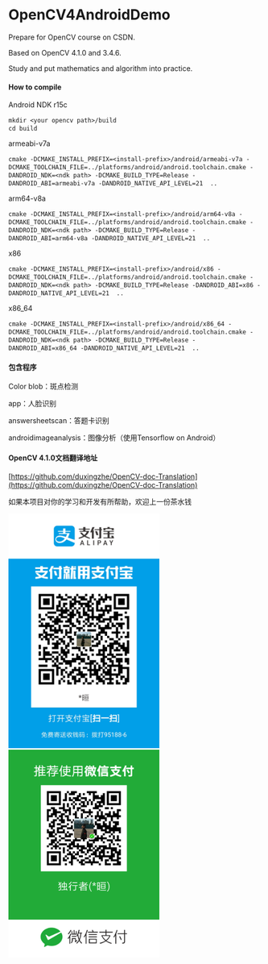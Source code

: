 # OpenCV4AndroidDemo

Prepare for OpenCV course on CSDN.

Based on OpenCV 4.1.0 and 3.4.6.

Study and put mathematics and algorithm into practice.

#### How to compile

Android NDK r15c

```
mkdir <your opencv path>/build
cd build
```

armeabi-v7a

```
cmake -DCMAKE_INSTALL_PREFIX=<install-prefix>/android/armeabi-v7a -DCMAKE_TOOLCHAIN_FILE=../platforms/android/android.toolchain.cmake -DANDROID_NDK=<ndk path> -DCMAKE_BUILD_TYPE=Release -DANDROID_ABI=armeabi-v7a -DANDROID_NATIVE_API_LEVEL=21  ..
```

arm64-v8a

```
cmake -DCMAKE_INSTALL_PREFIX=<install-prefix>/android/arm64-v8a -DCMAKE_TOOLCHAIN_FILE=../platforms/android/android.toolchain.cmake -DANDROID_NDK=<ndk path> -DCMAKE_BUILD_TYPE=Release -DANDROID_ABI=arm64-v8a -DANDROID_NATIVE_API_LEVEL=21  ..
```

x86

```
cmake -DCMAKE_INSTALL_PREFIX=<install-prefix>/android/x86 -DCMAKE_TOOLCHAIN_FILE=../platforms/android/android.toolchain.cmake -DANDROID_NDK=<ndk path> -DCMAKE_BUILD_TYPE=Release -DANDROID_ABI=x86 -DANDROID_NATIVE_API_LEVEL=21  ..
```

x86_64

```
cmake -DCMAKE_INSTALL_PREFIX=<install-prefix>/android/x86_64 -DCMAKE_TOOLCHAIN_FILE=../platforms/android/android.toolchain.cmake -DANDROID_NDK=<ndk path> -DCMAKE_BUILD_TYPE=Release -DANDROID_ABI=x86_64 -DANDROID_NATIVE_API_LEVEL=21  ..
```

#### 包含程序

Color blob：斑点检测

app：人脸识别

answersheetscan：答题卡识别

androidimageanalysis：图像分析（使用Tensorflow on Android）

#### OpenCV 4.1.0文档翻译地址

[https://github.com/duxingzhe/OpenCV-doc-Translation](https://github.com/duxingzhe/OpenCV-doc-Translation)

如果本项目对你的学习和开发有所帮助，欢迎上一份茶水钱

<img src="./qr/alipay_qr.jpg" width="300"> <img src="./qr/weixin_qr.png" width="300">
